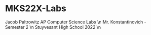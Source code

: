 # MKS22X-Labs

Jacob Paltrowitz AP Computer Science Labs \n
Mr. Konstantinovich - Semester 2 \n
Stuyvesant High School 2022 \n
